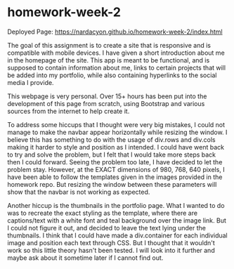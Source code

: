 # homework-week-2

Deployed Page: https://nardacyon.github.io/homework-week-2/index.html

The goal of this assignment is to create a site that is responsive and is compatible with mobile devices. I have given a short introduction about me in the homepage of the site. This app is meant to be functional, and is supposed to contain information about me, links to certain projects that will be added into my portfolio, while also containing hyperlinks to the social media I provide.

This webpage is very personal. Over 15+ hours has been put into the development of this page from scratch, using Bootstrap and various sources from the internet to help create it.

To address some hiccups that I thought were very big mistakes, I could not manage to make the navbar appear horizontally while resizing the window. I believe this has something to do with the usage of div.rows and div.cols making it harder to style and position as I intended. I could have went back to try and solve the problem, but I felt that I would take more steps back then I could forward. Seeing the problem too late, I have decided to let the problem stay. However, at the EXACT dimensions of 980, 768, 640 pixels, I have been able to follow the templates given in the images provided in the homework repo. But resizing the window between these parameters will show that the navbar is not working as expected.

Another hiccup is the thumbnails in the portfolio page. What I wanted to do was to recreate the exact styling as the template, where there are captions/text with a white font and teal background over the image link. But I could not figure it out, and decided to leave the text lying under the thumbnails. I think that I could have made a div.container for each individual image and position each text through CSS. But I thought that it wouldn't work so this little theory hasn't been tested. I will look into it further and maybe ask about it sometime later if I cannot find out.

